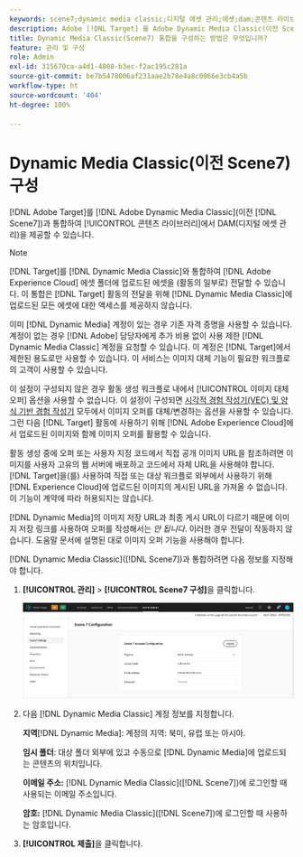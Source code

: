 ```yaml
---
keywords: scene7;dynamic media classic;디지털 에셋 관리;에셋;dam;콘텐츠 라이브러리;이미지 교환
description: Adobe [!DNL Target] 를 Adobe Dynamic Media Classic(이전 Scene7)과 통합하여 콘텐츠 라이브러리에서 DAM(디지털 에셋 관리)을 제공하는 방법에 대해 알아봅니다.
title: Dynamic Media Classic(Scene7) 통합을 구성하는 방법은 무엇입니까?
feature: 관리 및 구성
role: Admin
exl-id: 315670ca-a4d1-4808-b3ec-f2ac195c281a
source-git-commit: be7b5478006af231aae2b78e4a8c0066e3cb4a5b
workflow-type: ht
source-wordcount: '404'
ht-degree: 100%

---
```


# Dynamic Media Classic(이전 Scene7) 구성

[!DNL Adobe Target]를 [!DNL Adobe Dynamic Media Classic](이전 [!DNL Scene7])과 통합하여 [!UICONTROL 콘텐츠 라이브러리]에서 DAM(디지털 에셋 관리)을 제공할 수 있습니다.

>[!NOTE]
>
>[!DNL Target]를 [!DNL Dynamic Media Classic]와 통합하여 [!DNL Adobe Experience Cloud] 에셋 폴더에 업로드된 에셋을 (활동의 일부로) 전달할 수 있습니다. 이 통합은 [!DNL Target] 활동의 전달을 위해 [!DNL Dynamic Media Classic]에 업로드된 모든 에셋에 대한 액세스를 제공하지 않습니다.

이미 [!DNL Dynamic Media] 계정이 있는 경우 기존 자격 증명을 사용할 수 있습니다. 계정이 없는 경우 [!DNL Adobe] 담당자에게 추가 비용 없이 사용 제한 [!DNL Dynamic Media Classic] 계정을 요청할 수 있습니다. 이 계정은 [!DNL Target]에서 제한된 용도로만 사용할 수 있습니다. 이 서비스는 이미지 대체 기능이 필요한 워크플로의 고객이 사용할 수 있습니다.

<!-- 
>[!NOTE]
>
>A restricted-use, free [!DNL Dynamic Media Classic] account for [!DNL Adobe Target] is no longer supported for new customers or new users. Existing sign-in credentials work as usual. 
-->

이 설정이 구성되지 않은 경우 활동 생성 워크플로 내에서 [!UICONTROL 이미지 대체 오퍼] 옵션을 사용할 수 없습니다. 이 설정이 구성되면 [시각적 경험 작성기(VEC) 및 양식 기반 경험 작성기](/help/c-experiences/experiences.md#concept_A2E10F6AFB3D4AEAB6951EE14688848D) 모두에서 이미지 오퍼를 대체/변경하는 옵션을 사용할 수 있습니다. 그런 다음 [!DNL Target] 활동에 사용하기 위해 [!DNL Adobe Experience Cloud]에서 업로드된 이미지와 함께 이미지 오퍼를 활용할 수 있습니다.

활동 생성 중에 오퍼 또는 사용자 지정 코드에서 직접 공개 이미지 URL을 참조하려면 이미지를 사용자 고유의 웹 서버에 배포하고 코드에서 자체 URL을 사용해야 합니다. [!DNL Target]을(를) 사용하여 직접 또는 대상 워크플로 외부에서 사용하기 위해 [!DNL Experience Cloud]에 업로드된 이미지의 게시된 URL을 가져올 수 없습니다. 이 기능이 계약에 따라 허용되지는 않습니다.

[!DNL Dynamic Media]의 이미지 저장 URL과 최종 게시 URL이 다르기 때문에 이미지 저장 링크를 사용하여 오퍼를 작성해서는 *안 됩니다*. 이러한 경우 전달이 작동하지 않습니다. 도움말 문서에 설명된 대로 이미지 오퍼 기능을 사용해야 합니다.

[!DNL Dynamic Media Classic]([!DNL Scene7])과 통합하려면 다음 정보를 지정해야 합니다.

1. **[!UICONTROL 관리]** > **[!UICONTROL Scene7 구성]**&#x200B;을 클릭합니다.

   ![Scene7 페이지](/help/administrating-target/assets/scene7.png)

1. 다음 [!DNL Dynamic Media Classic] 계정 정보를 지정합니다.

   **지역**[!DNL Dynamic Media]: 계정의 지역: 북미, 유럽 또는 아시아.

   **임시 폴더**: 대상 폴더 외부에 있고 수동으로 [!DNL Dynamic Media]에 업로드되는 콘텐츠의 위치입니다.

   **이메일 주소:** [!DNL Dynamic Media Classic]([!DNL Scene7])에 로그인할 때 사용되는 이메일 주소입니다.

   **암호:** [!DNL Dynamic Media Classic]([!DNL Scene7])에 로그인할 때 사용하는 암호입니다.

1. **[!UICONTROL 제출]**&#x200B;을 클릭합니다.
